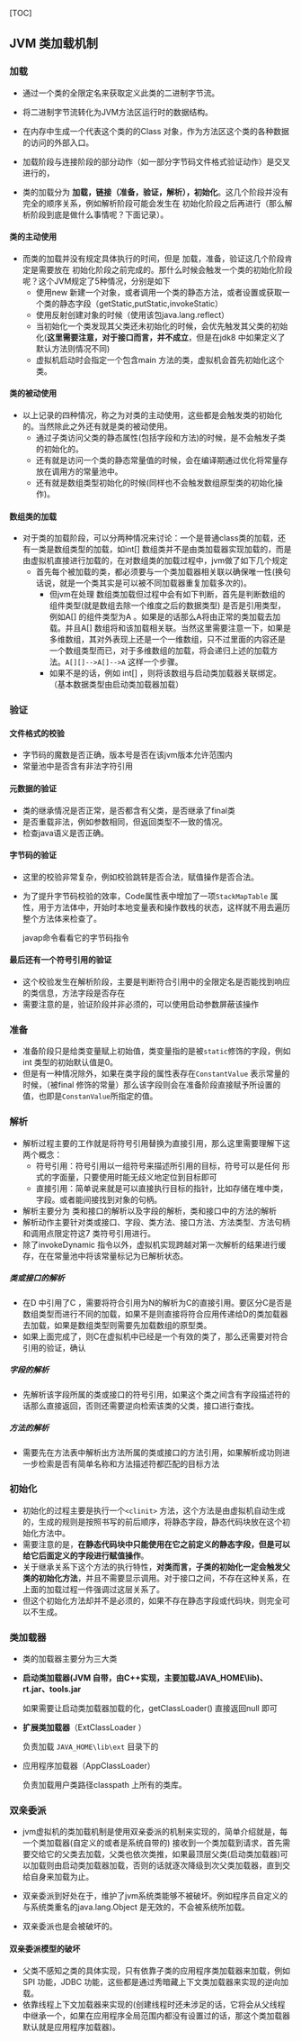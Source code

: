 [TOC]

## JVM 类加载机制

### 加载

* 通过一个类的全限定名来获取定义此类的二进制字节流。
* 将二进制字节流转化为JVM方法区运行时的数据结构。
* 在内存中生成一个代表这个类的的Class 对象，作为方法区这个类的各种数据的访问的外部入口。
* 加载阶段与连接阶段的部分动作（如一部分字节码文件格式验证动作）是交叉进行的，

* 类的加载分为 **加载，链接（准备，验证，解析），初始化**。这几个阶段并没有完全的顺序关系，例如解析阶段可能会发生在 初始化阶段之后再进行（那么解析阶段到底是做什么事情呢？下面记录）。


#### 类的主动使用

* 而类的加载并没有规定具体执行的时间，但是 加载，准备，验证这几个阶段肯定是需要放在 初始化阶段之前完成的。那什么时候会触发一个类的初始化阶段呢？这个JVM规定了5种情况，分别是如下
  * 使用new 新建一个对象，或者调用一个类的静态方法，或者设置或获取一个类的静态字段（getStatic,putStatic,invokeStatic）
  * 使用反射创建对象的时候（使用该包java.lang.reflect）
  * 当初始化一个类发现其父类还未初始化的时候，会优先触发其父类的初始化(**这里需要注意，对于接口而言，并不成立**，但是在jdk8 中如果定义了默认方法则情况不同)
  * 虚拟机启动时会指定一个包含main 方法的类，虚拟机会首先初始化这个类。

#### 类的被动使用

* 以上记录的四种情况，称之为对类的主动使用，这些都是会触发类的初始化的。当然除此之外还有就是类的被动使用。
  * 通过子类访问父类的静态属性(包括字段和方法)的时候，是不会触发子类的初始化的。
  * 还有就是访问一个类的静态常量值的时候，会在编译期通过优化将常量存放在调用方的常量池中。
  * 还有就是数组类型初始化的时候(同样也不会触发数组原型类的初始化操作)。

#### 数组类的加载

* 对于类的加载阶段，可以分两种情况来讨论：一个是普通class类的加载，还有一类是数组类型的加载，如int[] 数组类并不是由类加载器实现加载的，而是由虚拟机直接进行加载的，在对数组类的加载过程中，jvm做了如下几个规定
  * 首先每个被加载的类，都必须要与一个类加载器相关联以确保唯一性(换句话说，就是一个类其实是可以被不同加载器重复加载多次的)。
    * 但jvm在处理 数组类加载但过程中会有如下判断，首先是判断数组的组件类型(就是数组去除一个维度之后的数据类型) 是否是引用类型，例如A[] 的组件类型为A 。如果是的话那么A将由正常的类加载去加载。并且A[] 数组将和该加载相关联。当然这里需要注意一下，如果是多维数组，其对外表现上还是一个一维数组，只不过里面的内容还是一个数组类型而已，对于多维数组的加载，将会递归上述的加载方法。`A[][]-->A[]-->A` 这样一个步骤。
    * 如果不是的话，例如 int[] ，则将该数组与启动类加载器关联绑定。（基本数据类型由启动类加载器加载）

### 验证

#### 文件格式的校验

* 字节码的魔数是否正确，版本号是否在该jvm版本允许范围内
* 常量池中是否含有非法字符引用

#### 元数据的验证

* 类的继承情况是否正常，是否都含有父类，是否继承了final类
* 是否重载非法，例如参数相同，但返回类型不一致的情况。
* 检查java语义是否正确。

#### 字节码的验证

* 这里的校验非常复杂，例如校验跳转是否合法，赋值操作是否合法。

* 为了提升字节码校验的效率，Code属性表中增加了一项`StackMapTable` 属性，用于方法体中，开始时本地变量表和操作数栈的状态，这样就不用去遍历整个方法体来检查了。

  javap命令看看它的字节码指令

#### 最后还有一个符号引用的验证

* 这个校验发生在解析阶段，主要是判断符合引用中的全限定名是否能找到响应的类信息，方法字段是否存在
* 需要注意的是，验证阶段并非必须的，可以使用启动参数屏蔽该操作

### 准备

* 准备阶段只是给类变量赋上初始值，类变量指的是被`static`修饰的字段，例如int 类型的初始默认值是0。
* 但是有一种情况除外，如果在类字段的属性表存在`ConstantValue` 表示常量的时候，（被final 修饰的常量）那么该字段则会在准备阶段直接赋予所设置的值，也即是`ConstanValue`所指定的值。

### 解析

* 解析过程主要的工作就是将符号引用替换为直接引用，那么这里需要理解下这两个概念：
  * 符号引用：符号引用以一组符号来描述所引用的目标，符号可以是任何 形式的字面量，只要使用时能无歧义地定位到目标即可
  * 直接引用：简单说来就是可以直接执行目标的指针，比如存储在堆中类，字段。或者能间接找到对象的句柄。
* 解析主要分为 类和接口的解析以及字段的解析，类和接口中的方法的解析
* 解析动作主要针对类或接口、字段、类方法、接口方法、方法类型、方法句柄和调用点限定符这7 类符号引用进行。
* 除了invokeDynamic 指令以外，虚拟机实现跨越对第一次解析的结果进行缓存，在在常量池中将该常量标记为已解析状态。

##### 类或接口的解析

* 在D 中引用了C ，需要将符合引用为N的解析为C的直接引用。要区分C是否是数组类型而进行不同的加载，如果不是则直接将符合应用传递给D的类加载器去加载，如果是数组类型则需要先加载数组的原型类。
* 如果上面完成了，则C在虚拟机中已经是一个有效的类了，那么还需要对符合引用的验证，确认

##### 字段的解析

* 先解析该字段所属的类或接口的符号引用，如果这个类之间含有字段描述符的话那么直接返回，否则还需要逆向检索该类的父类，接口进行查找。

##### 方法的解析

* 需要先在方法表中解析出方法所属的类或接口的方法引用，如果解析成功则进一步检索是否有简单名称和方法描述符都匹配的目标方法

### 初始化

* 初始化的过程主要是执行一个`<clinit>` 方法，这个方法是由虚拟机自动生成的，生成的规则是按照书写的前后顺序，将静态字段，静态代码块放在这个初始化方法中。
* 需要注意的是，**在静态代码块中只能使用在它之前定义的静态字段，但是可以给它后面定义的字段进行赋值操作**。
* 关于继承关系下这个方法的执行特性，**对类而言，子类的初始化一定会触发父类的初始化方法**，并且不需要显示调用。对于接口之间，不存在这种关系，在上面的加载过程一件强调过这层关系了。
* 但这个初始化方法却并不是必须的，如果不存在静态字段或代码块，则完全可以不生成。

### 类加载器

* 类的加载器主要分为三大类 

* **启动类加载器(JVM 自带，由C++实现，主要加载JAVA_HOME\lib)、rt.jar、tools.jar**

  如果需要让启动类加载器加载的化，getClassLoader() 直接返回null 即可

* **扩展类加载器**（ExtClassLoader ）

  负责加载 `JAVA_HOME\lib\ext` 目录下的

* 应用程序加载器（AppClassLoader）

  负责加载用户类路径classpath 上所有的类库。

### 双亲委派

* jvm虚拟机的类加载机制是使用双亲委派的机制来实现的，简单介绍就是，每一个类加载器(自定义的或者是系统自带的) 接收到一个类加载到请求，首先需要交给它的父类去加载，父类也依次类推，如果最顶层父类(启动类加载器)可以加载则由启动类加载器加载，否则的话就逐次降级到次父类加载器，直到交给自身来加载为止。
* 双亲委派到好处在于，维护了jvm系统类能够不被破坏。例如程序员自定义的与系统类重名的java.lang.Object 是无效的，不会被系统所加载。

* 双亲委派也是会被破坏的。

#### 双亲委派模型的破坏

* 父类不感知之类的具体实现，只有依靠子类的应用程序类加载器来加载，例如SPI 功能，JDBC 功能，这些都是通过秀暗藏上下文类加载器来实现的逆向加载。
* 依靠线程上下文加载器来实现的(创建线程时还未涉足的话，它将会从父线程中继承一个，如果在应用程序全局范围内都没有设置过的话，那这个类加载器默认就是应用程序加载器)。
